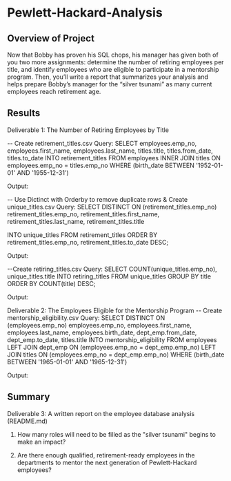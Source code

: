 # Pewlett-Hackard-Analysis

## Overview of Project

Now that Bobby has proven his SQL chops, his manager has given both of you two more assignments: determine the number of retiring employees per title, and identify employees who are eligible to participate in a mentorship program. Then, you’ll write a report that summarizes your analysis and helps prepare Bobby’s manager for the “silver tsunami” as many current employees reach retirement age.

## Results

Deliverable 1: The Number of Retiring Employees by Title

-- Create retirement_titles.csv
Query:
SELECT employees.emp_no, 
	employees.first_name,
	employees.last_name,
	titles.title,
	titles.from_date,
	titles.to_date
INTO retirement_titles
FROM employees
INNER JOIN titles
ON employees.emp_no = titles.emp_no
WHERE (birth_date BETWEEN '1952-01-01' AND '1955-12-31')

Output:

-- Use Dictinct with Orderby to remove duplicate rows & Create unique_titles.csv
Query:
SELECT DISTINCT ON (retirement_titles.emp_no) retirement_titles.emp_no,
retirement_titles.first_name,
retirement_titles.last_name,
retirement_titles.title

INTO unique_titles
FROM retirement_titles
ORDER BY retirement_titles.emp_no, retirement_titles.to_date DESC;

Output:

--Create retiring_titles.csv
Query:
SELECT COUNT(unique_titles.emp_no),
unique_titles.title
INTO retiring_titles
FROM unique_titles
GROUP BY title 
ORDER BY COUNT(title) DESC;

Output:

Deliverable 2: The Employees Eligible for the Mentorship Program
-- Create mentorship_eligibility.csv
Query:
SELECT DISTINCT ON (employees.emp_no)
    employees.emp_no,
    employees.first_name,
    employees.last_name,
	employees.birth_date,
	dept_emp.from_date,
	dept_emp.to_date,
	titles.title
INTO mentorship_eligibility
FROM employees
	LEFT JOIN dept_emp
	ON (employees.emp_no = dept_emp.emp_no) 
	LEFT JOIN titles
	ON (employees.emp_no = dept_emp.emp_no)
WHERE (birth_date BETWEEN '1965-01-01' AND '1965-12-31')

Output:


## Summary

Deliverable 3: A written report on the employee database analysis (README.md)

1. How many roles will need to be filled as the "silver tsunami" begins to make an impact?

2. Are there enough qualified, retirement-ready employees in the departments to mentor the next generation of Pewlett-Hackard employees?
